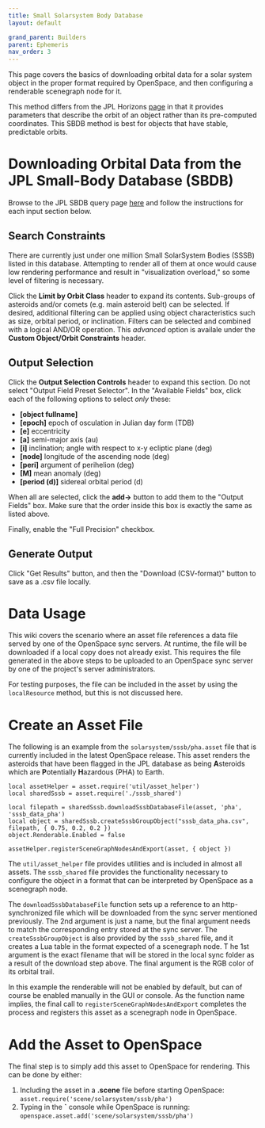 ```yaml
---
title: Small Solarsystem Body Database
layout: default

grand_parent: Builders
parent: Ephemeris
nav_order: 3
---
```


This page covers the basics of downloading orbital data for a solar system object in the proper format required by OpenSpace, and then configuring a renderable scenegraph node for it.

This method differs from the JPL Horizons [page](horizons-web) in that it provides parameters that describe the orbit of an object rather than its pre-computed coordinates.  This SBDB method is best for objects that have stable, predictable orbits.

# Downloading Orbital Data from the JPL Small-Body Database (SBDB)
Browse to the JPL SBDB query page [here](https://ssd.jpl.nasa.gov/tools/sbdb_query.html) and follow the instructions for each input section below.

## Search Constraints
There are currently just under one million Small SolarSystem Bodies (SSSB) listed in this database.  Attempting to render all of them at once would cause low rendering performance and result in "visualization overload," so some level of filtering is necessary.

Click the **Limit by Orbit Class** header to expand its contents.  Sub-groups of asteroids and/or comets (e.g. main asteroid belt) can be selected.  If desired, additional filtering can be applied using object characteristics such as size, orbital period, or inclination. Filters can be selected and combined with a logical AND/OR operation. This _advanced_ option is availale under the **Custom Object/Orbit Constraints** header.

## Output Selection ##
Click the **Output Selection Controls** header to expand this section. Do not select "Output Field Preset Selector". In the "Available Fields" box, click each of the following options to select _only_ these:
- **[object fullname]**
- **[epoch]**  epoch of osculation in Julian day form (TDB)
- **[e]** eccentricity
- **[a]** semi-major axis (au)
- **[i]** inclination; angle with respect to x-y ecliptic plane (deg)
- **[node]** longitude of the ascending node (deg)
- **[peri]** argument of perihelion (deg)
- **[M]** mean anomaly (deg)
- **[period (d)]** sidereal orbital period (d)

When all are selected, click the **add->** button to add them to the "Output Fields" box. Make sure that the order inside this box is exactly the same as listed above.

Finally, enable the "Full Precision" checkbox.

## Generate Output
Click "Get Results" button, and then the "Download (CSV-format)" button to save as a .csv file locally.

# Data Usage
This wiki covers the scenario where an asset file references a data file served by one of the OpenSpace sync servers.  At runtime, the file will be downloaded if a local copy does not already exist.  This requires the file generated in the above steps to be uploaded to an OpenSpace sync server by one of the project's server administrators.

For testing purposes, the file can be included in the asset by using the `localResource` method, but this is not discussed here.

# Create an Asset File
The following is an example from the `solarsystem/sssb/pha.asset` file that is currently included in the latest OpenSpace release.  This asset renders the asteroids that have been flagged in the JPL database as being **A**steroids which are **P**otentially **H**azardous (PHA) to Earth.
```
local assetHelper = asset.require('util/asset_helper')
local sharedSssb = asset.require('./sssb_shared')

local filepath = sharedSssb.downloadSssbDatabaseFile(asset, 'pha', 'sssb_data_pha')
local object = sharedSssb.createSssbGroupObject("sssb_data_pha.csv", filepath, { 0.75, 0.2, 0.2 })
object.Renderable.Enabled = false

assetHelper.registerSceneGraphNodesAndExport(asset, { object })
```
The `util/asset_helper` file provides utilities and is included in almost all assets.  The `sssb_shared` file provides the functionality necessary to configure the object in a format that can be interpreted by OpenSpace as a scenegraph node.

The `downloadSssbDatabaseFile` function sets up a reference to an http-synchronized file which will be downloaded from the sync server mentioned previously.  The 2nd argument is just a name, but the final argument needs to match the corresponding entry stored at the sync server.  The `createSssbGroupObject` is also provided by the `sssb_shared` file, and it creates a Lua table in the format expected of a scenegraph node.  T he 1st argument is the exact filename that will be stored in the local sync folder as a result of the download step above.  The final argument is the RGB color of its orbital trail.

In this example the renderable will not be enabled by default, but can of course be enabled manually in the GUI or console.  As the function name implies, the final call to `registerSceneGraphNodesAndExport` completes the process and registers this asset as a scenegraph node in OpenSpace.

# Add the Asset to OpenSpace
The final step is to simply add this asset to OpenSpace for rendering.  This can be done by either:
1. Including the asset in a **.scene** file before starting OpenSpace:
`asset.require('scene/solarsystem/sssb/pha')`
2. Typing in the **\`** console while OpenSpace is running:
`openspace.asset.add('scene/solarsystem/sssb/pha')`
